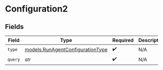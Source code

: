 # Configuration2


## Fields

| Field                                                                      | Type                                                                       | Required                                                                   | Description                                                                |
| -------------------------------------------------------------------------- | -------------------------------------------------------------------------- | -------------------------------------------------------------------------- | -------------------------------------------------------------------------- |
| `type`                                                                     | [models.RunAgentConfigurationType](../models/runagentconfigurationtype.md) | :heavy_check_mark:                                                         | N/A                                                                        |
| `query`                                                                    | *str*                                                                      | :heavy_check_mark:                                                         | N/A                                                                        |